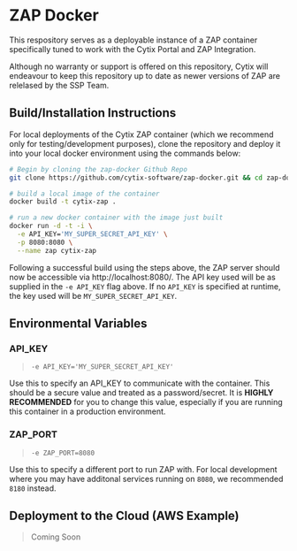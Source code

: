 # ZAP Docker

This respository serves as a deployable instance of a ZAP container specifically tuned to work with the Cytix Portal and ZAP Integration.

Although no warranty or support is offered on this repository, Cytix will endeavour to keep this repository up to date as newer versions of ZAP are relelased by the SSP Team.

## Build/Installation Instructions

For local deployments of the Cytix ZAP container (which we recommend only for testing/development purposes), clone the repository and deploy it into your local docker environment using the commands below:

```bash
# Begin by cloning the zap-docker Github Repo
git clone https://github.com/cytix-software/zap-docker.git && cd zap-docker

# build a local image of the container
docker build -t cytix-zap .

# run a new docker container with the image just built
docker run -d -t -i \
  -e API_KEY='MY_SUPER_SECRET_API_KEY' \
  -p 8080:8080 \
  --name zap cytix-zap
```

Following a successful build using the steps above, the ZAP server should now be accessible via http://localhost:8080/. The API key used will be as supplied in the `-e API_KEY` flag above. If no `API_KEY` is specified at runtime, the key used will be `MY_SUPER_SECRET_API_KEY`.

## Environmental Variables

### API_KEY
> `-e API_KEY='MY_SUPER_SECRET_API_KEY'`

Use this to specify an API_KEY to communicate with the container. This should be a secure value and
treated as a password/secret. It is **HIGHLY RECOMMENDED** for you to change this value, especially if
you are running this container in a production environment.

### ZAP_PORT
> `-e ZAP_PORT=8080`

Use this to specify a different port to run ZAP with. For local development where you may have additonal
services running on `8080`, we recommended `8180` instead.

## Deployment to the Cloud (AWS Example)

> Coming Soon